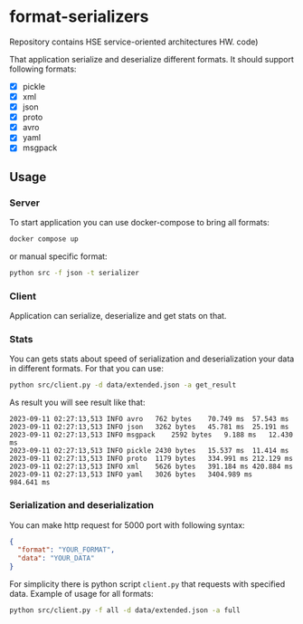 # format-serializers
Repository contains HSE service-oriented architectures HW.
code)
    
That application serialize and deserialize different formats. It should support following formats:
- [x] pickle
- [x] xml
- [x] json
- [x] proto
- [x] avro
- [x] yaml
- [x] msgpack

## Usage

### Server
To start application you can use docker-compose to bring all formats:
```bash
docker compose up
```
or manual specific format:
```bash
python src -f json -t serializer 
```

### Client

Application can serialize, deserialize and get stats on that.

### Stats
You can gets stats about speed of serialization and deserialization your data in different formats. For that you can use:
```bash
python src/client.py -d data/extended.json -a get_result
```
As result you will see result like that:
```
2023-09-11 02:27:13,513 INFO avro	762 bytes	 70.749 ms	57.543 ms
2023-09-11 02:27:13,513 INFO json	3262 bytes	 45.781 ms	25.191 ms
2023-09-11 02:27:13,513 INFO msgpack	2592 bytes	 9.188 ms	12.430 ms
2023-09-11 02:27:13,513 INFO pickle	2430 bytes	 15.537 ms	11.414 ms
2023-09-11 02:27:13,513 INFO proto	1179 bytes	 334.991 ms	212.129 ms
2023-09-11 02:27:13,513 INFO xml	5626 bytes	 391.184 ms	420.884 ms
2023-09-11 02:27:13,513 INFO yaml	3026 bytes	 3404.989 ms	984.641 ms
```

### Serialization and deserialization

You can make http request for 5000 port with following syntax:
```json
{
  "format": "YOUR_FORMAT",
  "data": "YOUR_DATA"
}
```

For simplicity there is python script `client.py` that requests with specified data. Example of usage for all formats:
```bash
python src/client.py -f all -d data/extended.json -a full
```

